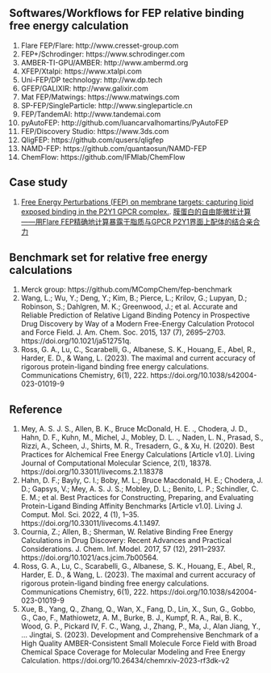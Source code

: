 <h2>Softwares/Workflows for FEP relative binding free energy calculation</h2>
<ol>
   <li>Flare FEP/Flare: http://www.cresset-group.com</li>
   <li>FEP+/Schrodinger: https://www.schrodinger.com</li>
   <li>AMBER-TI-GPU/AMBER: http://www.ambermd.org</li>
   <li>XFEP/Xtalpi: https://www.xtalpi.com</li>
   <li>Uni-FEP/DP technology: http://ww.dp.tech</li>
   <li>GFEP/GALIXIR: http://www.galixir.com</li>
   <li>Mat FEP/Matwings: https://www.matwings.com</li>
   <li>SP-FEP/SingleParticle: http://www.singleparticle.cn</li>
   <li>FEP/TandemAI: http://www.tandemai.com</li>
   <li>pyAutoFEP: http://github.com/luancarvalhomartins/PyAutoFEP</li>
   <li>FEP/Discovery Studio: https://www.3ds.com</li>
   <li>QligFEP: https://github.com/qusers/qligfep</li>
   <li>NAMD-FEP: https://github.com/quantaosun/NAMD-FEP</li>
   <li>ChemFlow: https://github.com/IFMlab/ChemFlow</li>
</ol>
<h2>Case study</h2>
<ol>
    <li><a href="https://www.cresset-group.com/science/resources/free-energy-perturbations-fep-membrane-targets/">Free Energy Perturbations (FEP) on membrane targets: capturing lipid exposed binding in the P2Y1 GPCR complex.</a>. <a href="http://blog.molcalx.com.cn/2023/10/22/fep-membrane-targets.html">膜蛋白的自由能微扰计算——用Flare FEP精确地计算暴露于脂质与GPCR P2Y1界面上配体的结合亲合力</a></li>
</ol>
<h2>Benchmark set for relative free energy calculations</h2>
<ol>
   <li>Merck group: https://github.com/MCompChem/fep-benchmark</li>
   <li>Wang, L.; Wu, Y.; Deng, Y.; Kim, B.; Pierce, L.; Krilov, G.; Lupyan, D.; Robinson, S.; Dahlgren, M. K.; Greenwood, J.; et al. Accurate and Reliable Prediction of Relative Ligand Binding Potency in Prospective Drug Discovery by Way of a Modern Free-Energy Calculation Protocol and Force Field. J. Am. Chem. Soc. 2015, 137 (7), 2695–2703. https://doi.org/10.1021/ja512751q.</li>
   <li>Ross, G. A., Lu, C., Scarabelli, G., Albanese, S. K., Houang, E., Abel, R., Harder, E. D., & Wang, L. (2023). The maximal and current accuracy of rigorous protein-ligand binding free energy calculations. Communications Chemistry, 6(1), 222. https://doi.org/10.1038/s42004-023-01019-9</li>
</ol>

<h2>Reference</h2>
<ol>
   <li>Mey, A. S. J. S., Allen, B. K., Bruce McDonald, H. E. ., Chodera, J. D., Hahn, D. F., Kuhn, M., Michel, J., Mobley, D. L. ., Naden, L. N., Prasad, S., Rizzi, A., Scheen, J., Shirts, M. R., Tresadern, G., & Xu, H. (2020). Best Practices for Alchemical Free Energy Calculations [Article v1.0]. Living Journal of Computational Molecular Science, 2(1), 18378. https://doi.org/10.33011/livecoms.2.1.18378 </li>
   <li>Hahn, D. F.; Bayly, C. I.; Boby, M. L.; Bruce Macdonald, H. E.; Chodera, J. D.; Gapsys, V.; Mey, A. S. J. S.; Mobley, D. L.; Benito, L. P.; Schindler, C. E. M.; et al. Best Practices for Constructing, Preparing, and Evaluating Protein-Ligand Binding Affinity Benchmarks [Article v1.0]. Living J. Comput. Mol. Sci. 2022, 4 (1), 1–35. https://doi.org/10.33011/livecoms.4.1.1497.</li>
   <li>Cournia, Z.; Allen, B.; Sherman, W. Relative Binding Free Energy Calculations in Drug Discovery: Recent Advances and Practical Considerations. J. Chem. Inf. Model. 2017, 57 (12), 2911–2937. https://doi.org/10.1021/acs.jcim.7b00564.</li>
   <li>Ross, G. A., Lu, C., Scarabelli, G., Albanese, S. K., Houang, E., Abel, R., Harder, E. D., & Wang, L. (2023). The maximal and current accuracy of rigorous protein-ligand binding free energy calculations. Communications Chemistry, 6(1), 222. https://doi.org/10.1038/s42004-023-01019-9</li>
   <li>Xue, B., Yang, Q., Zhang, Q., Wan, X., Fang, D., Lin, X., Sun, G., Gobbo, G., Cao, F., Mathiowetz, A. M., Burke, B. J., Kumpf, R. A., Rai, B. K., Wood, G. P., Pickard IV, F. C., Wang, J., Zhang, P., Ma, J., Alan Jiang, Y., … Jingtai, S. (2023). Development and Comprehensive Benchmark of a High Quality AMBER-Consistent Small Molecule Force Field with Broad Chemical Space Coverage for Molecular Modeling and Free Energy Calculation. https://doi.org/10.26434/chemrxiv-2023-rf3dk-v2</li>
</ol>

